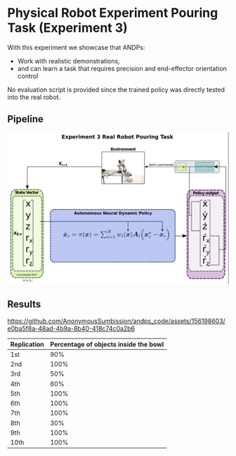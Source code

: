 # Physical Robot Experiment Pouring Task (Experiment 3)
With this experiment we showcase that ANDPs:
- Work with realistic demonstrations,
- and can learn a task that requires precision and end-effector orientation control

No evaluation script is provided since the trained policy was directly tested into the real robot.
## Pipeline
![real_pipeline](../media/pipeline-3.png)


## Results

https://github.com/AnonymousSumbission/andps_code/assets/156198603/e0ba5f8a-48ad-4b9a-8b40-418c74c0a2b6


| Replication | Percentage of objects inside the bowl |
|-------------|---------------------------------------|
| 1st         | 90%                                   |
| 2nd         | 100%                                  |
| 3rd         | 50%                                   |
| 4th         | 60%                                   |
| 5th         | 100%                                  |
| 6th         | 100%                                  |
| 7th         | 100%                                  |
| 8th         | 30%                                   |
| 9th         | 100%                                  |
| 10th        | 100%                                  |
